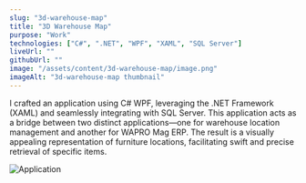 ```yaml
---
slug: "3d-warehouse-map"
title: "3D Warehouse Map"
purpose: "Work"
technologies: ["C#", ".NET", "WPF", "XAML", "SQL Server"]
liveUrl: ""
githubUrl: ""
image: "/assets/content/3d-warehouse-map/image.png"
imageAlt: "3d-warehouse-map thumbnail"
---
```


I crafted an application using C# WPF, leveraging the .NET Framework (XAML) and seamlessly integrating with SQL Server. This application acts as a bridge between two distinct applications—one for warehouse location management and another for WAPRO Mag ERP. The result is a visually appealing representation of furniture locations, facilitating swift and precise retrieval of specific items.

![Application](/assets/content/3d-warehouse-map/image.png)
